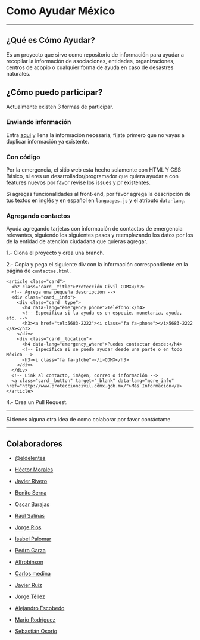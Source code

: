 # Como Ayudar México

---

## ¿Qué es Cómo Ayudar?

Es un proyecto que sirve como repositorio de información para ayudar a recopilar la información de asociaciones, entidades, organizaciones, centros de acopio o cualquier forma de ayuda en caso de desastres naturales.

## ¿Cómo puedo participar?

Actualmente existen 3 formas de participar.

### Enviando información
Entra [aquí](https://docs.google.com/forms/d/e/1FAIpQLSf_kylBvkVQXaJmBAILdpjKCsl6lERlhtnhFfB1_22g43sz4g/viewform) y llena la información necesaria, fíjate primero que no vayas a duplicar información ya existente.

### Con código
Por la emergencia, el sitio web esta hecho solamente con HTML Y CSS Básico, si eres un desarrollador/programador que quiera ayudar a con features nuevos por favor revise los issues y pr existentes.

Si agregas funcionalidades al front-end, por favor agrega la descripción de tus textos en inglés y en español en `languages.js` y el atributo `data-lang`.

### Agregando contactos
Ayuda agregando tarjetas con información de contactos de emergencia relevantes, siguiendo los siguientes pasos y reemplazando los datos por los de la entidad de atención ciudadana que quieras agregar.

1.- Clona el proyecto y crea una branch.

2.- Copia y pega el siguiente div con la información correspondiente en la página de `contactos.html`.

```
<article class="card">
  <h2 class="card__title">Protección Civil CDMX</h2>
  <!-- Agrega una pequeña descripción -->
  <div class="card__info">
    <div class="card__type">
      <h4 data-lang="emergency_phone">Teléfono:</h4>
      <!-- Especifica si la ayuda es en especie, monetaria, ayuda, etc. -->
      <h3><a href="tel:5683-2222"><i class="fa fa-phone"></i>5683-2222 </a></h3>
    </div>
    <div class="card__location">
      <h4 data-lang="emergency_where">Puedes contactar desde:</h4>
      <!-- Especifica si se puede ayudar desde una parte o en todo México -->
      <h3><i class="fa fa-globe"></i>CDMX</h3>
    </div>
  </div>
  <!-- Link al contacto, imágen, correo o información -->
  <a class="card__button" target="_blank" data-lang="more_info" href="http://www.proteccioncivil.cdmx.gob.mx/">Más Información</a>
</article>

```

4.- Crea un Pull Request.

---

Si tienes alguna otra idea de como colaborar por favor contáctame.

---

## Colaboradores
- [@eldelentes](https://twitter.com/eldelentes)

- [Héctor Morales](https://github.com/HectorMg)

- [Javier Rivero](http://javierivero.com/)

- [Benito Serna](https://github.com/bhserna)

- [Oscar Barajas](https://github.com/gndx)

- [Raúl Salinas](https://github.com/nacapulque)

- [Jorge Rios](https://github.com/jotarios)

- [Isabel Palomar](https://github.com/IsabelPalomar)

- [Pedro Garza](https://github.com/PedroASGarza)

- [Alfrobinson](https://github.com/alfrobinson)

- [Carlos medina](https://www.medinnna.com/)

- [Javier Ruiz](https://github.com/javarv87)

- [Jorge Téllez](https://www.twitter.com/novohispano)

- [Alejandro Escobedo](https://www.twitter.com/aalkz)

- [Mario Rodríguez](https://www.twitter.com/mariusbc)

- [Sebastián Osorio](https://github.com/sirgalleto)
